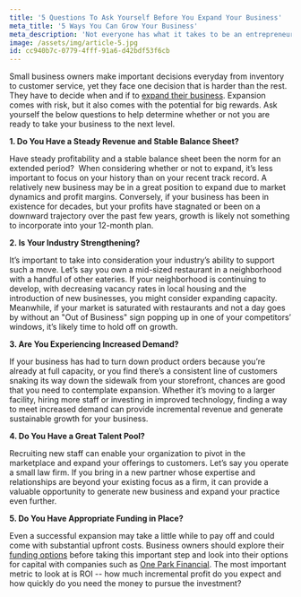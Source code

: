 ```yaml
---
title: '5 Questions To Ask Yourself Before You Expand Your Business'
meta_title: '5 Ways You Can Grow Your Business'
meta_description: 'Not everyone has what it takes to be an entrepreneur. It’s a bold, scary, risk-filled choice. Yet, as you already know, the rewards are far greater than anything you’ll ever have working for someone else.'
image: /assets/img/article-5.jpg
id: cc940b7c-0779-4fff-91a6-d42bdf53f6cb
---
```

Small business owners make important decisions everyday from inventory to customer service, yet they face one decision that is harder than the rest. They have to decide when and if to [expand their business](https://www.oneparkfinancial.com/blog/grow-no-grow-three-factors-entrepreneurs-consider). Expansion comes with risk, but it also comes with the potential for big rewards. Ask yourself the below questions to help determine whether or not you are ready to take your business to the next level.

<strong>1. Do You Have a Steady Revenue and Stable Balance Sheet?</strong>

Have steady profitability and a stable balance sheet been the norm for an extended period?  When considering whether or not to expand, it’s less important to focus on your history than on your recent track record. A relatively new business may be in a great position to expand due to market dynamics and profit margins. Conversely, if your business has been in existence for decades, but your profits have stagnated or been on a downward trajectory over the past few years, growth is likely not something to incorporate into your 12-month plan.

<strong>2. Is Your Industry Strengthening?</strong>

It’s important to take into consideration your industry’s ability to support such a move. Let’s say you own a mid-sized restaurant in a neighborhood with a handful of other eateries. If your neighborhood is continuing to develop, with decreasing vacancy rates in local housing and the introduction of new businesses, you might consider expanding capacity. Meanwhile, if your market is saturated with restaurants and not a day goes by without an "Out of Business" sign popping up in one of your competitors’ windows, it’s likely time to hold off on growth.

<strong>3. Are You Experiencing Increased Demand?</strong>

If your business has had to turn down product orders because you’re already at full capacity, or you find there’s a consistent line of customers snaking its way down the sidewalk from your storefront, chances are good that you need to contemplate expansion. Whether it’s moving to a larger facility, hiring more staff or investing in improved technology, finding a way to meet increased demand can provide incremental revenue and generate sustainable growth for your business.

<strong>4. Do You Have a Great Talent Pool?</strong>

Recruiting new staff can enable your organization to pivot in the marketplace and expand your offerings to customers. Let’s say you operate a small law firm. If you bring in a new partner whose expertise and relationships are beyond your existing focus as a firm, it can provide a valuable opportunity to generate new business and expand your practice even further.

<strong>5. Do You Have Appropriate Funding in Place?</strong>

Even a successful expansion may take a little while to pay off and could come with substantial upfront costs. Business owners should explore their [funding options](https://www.oneparkfinancial.com/pre-qualification) before taking this important step and look into their options for capital with companies such as [One Park Financial](https://www.oneparkfinancial.com/how-it-works). The most important metric to look at is ROI -- how much incremental profit do you expect and how quickly do you need the money to pursue the investment?